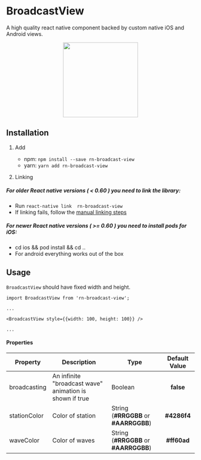 # BroadcastView
A high quality react native component backed by custom native iOS and Android views.

<p align="center">
<img src="https://raw.githubusercontent.com/githuboftigran/rn-broadcast-view/master/demo_android.gif" width="200" height="200">
</p>

## Installation
1. Add

   * npm: `npm install --save rn-broadcast-view`
   * yarn: `yarn add rn-broadcast-view`

2. Linking

##### For older React native versions ( < 0.60 ) you need to link the library: 

   - Run `react-native link  rn-broadcast-view`
   - If linking fails, follow the
     [manual linking steps](https://facebook.github.io/react-native/docs/linking-libraries-ios.html#manual-linking)

##### For newer React native versions ( >= 0.60 ) you need to install pods for iOS:
   - cd ios && pod install && cd ..
   - For android everything works out of the box

## Usage

```BroadcastView``` should have fixed width and height.

```
import BroadcastView from 'rn-broadcast-view';

...

<BroadcastView style={{width: 100, height: 100}} />

...
```

#### Properties

| Property |      Description      | Type | Default Value |
|----------|-----------------------|------|:-------------:|
| broadcasting | An infinite "broadcast wave" animation is shown if true | Boolean | **false** |
| stationColor |  Color of station | String<br/>(**#RRGGBB** or **#AARRGGBB**) | **#4286f4** |
| waveColor |  Color of waves | String<br/>(**#RRGGBB** or **#AARRGGBB**) | **#ff60ad** |
